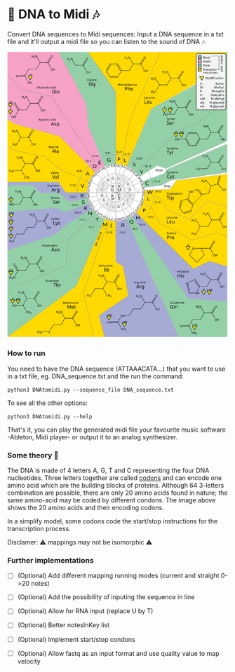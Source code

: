 # 🧬 DNA to Midi 🎶
Convert DNA sequences to Midi sequences: Input a DNA sequence in a txt file and it'll output a midi file so you can listen to the sound of DNA 🎶

<p align="center"> 
<img src="CodonstoAminoacides.svg" width="600">
</p>

### How to run

You need to have the DNA sequence (ATTAAACATA...) that you want to use in a txt file, eg. DNA_sequence.txt and the run the command:

```
python3 DNAtomidi.py --sequence_file DNA_sequence.txt
```

To see all the other options:

```
python3 DNAtomidi.py --help
```

That's it, you can play the generated midi file your favourite music software -Ableton, Midi player- or output it to an analog synthesizer.   

### Some theory 🧬

The DNA is made of 4 letters A, G, T and C representing the four DNA nucleotides. Three letters together are called [codons](https://en.wikipedia.org/wiki/Codon_(disambiguation)) and can encode one amino acid which are the building blocks of proteins. Although 64 3-letters combination are possible, there are only 20 amino acids found in nature; the same amino-acid may be coded by different condons. The image above shows the 20 amino acids and their encoding codons.

In a simplify model, some codons code the start/stop instructions for the transcription process.

Disclamer: ⚠️ mappings may not be isomorphic ⚠️


### Further implementations


- [ ] \(Optional) Add different mapping running modes (current and straight 0->20 notes)
- [ ] \(Optional) Add the possibility of inputing the sequence in line 
- [ ] \(Optional) Allow for RNA input (replace U by T)
- [ ] \(Optional) Better notesInKey list
- [ ] \(Optional) Implement start/stop condons
- [ ] \(Optional) Allow fastq as an input format and use quality value to map velocity


